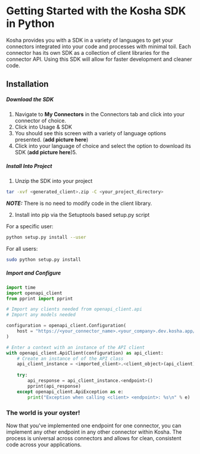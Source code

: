 # Getting Started with the Kosha SDK in Python

Kosha provides you with a SDK in a variety of languages to get your connectors integrated into your code and processes with minimal toil. Each connector has its own SDK as a collection of client libraries for the connector API. Using this SDK will allow for faster development and cleaner code.  

## Installation

##### Download the SDK
1. Navigate to **My Connectors** in the Connectors tab and click into your connector of choice.
2. Click into Usage & SDK
3. You should see this screen with a variety of language options presented. (**add picture here**)
4. Click into your language of choice and select the option to download its SDK (**add picture here**)5. 

##### Install Into Project
1. Unzip the SDK into your project 
```sh
tar -xvf <generated_client>.zip -C <your_project_directory>
```

**_NOTE:_** There is no need to modify code in the client library.

2. Install into pip via the Setuptools based setup.py script

For a specific user:
```sh
python setup.py install --user
```
For all users:
```sh
sudo python setup.py install
```

##### Import and Configure

```python
import time
import openapi_client
from pprint import pprint

# Import any clients needed from openapi_client.api
# Import any models needed 

configuration = openapi_client.Configuration(
    host = "https://<your_connector_name>.<your_company>.dev.kosha.app/<your_endpoint_path>"
)

# Enter a context with an instance of the API client
with openapi_client.ApiClient(configuration) as api_client:
    # Create an instance of of the API class
    api_client_instance = <imported_client>.<client_object>(api_client)
    
    try:
        api_response = api_client_instance.<endpoint>()
        pprint(api_response)
    except openapi_client.ApiException as e:
        print("Exception when calling <client> <endpoint>: %s\n" % e)
```

### The world is your oyster!
Now that you've implemented one endpoint for one connector, you can implement any other endpoint in any other connector within Kosha. The process is universal across connectors and allows for clean, consistent code across your applications.

